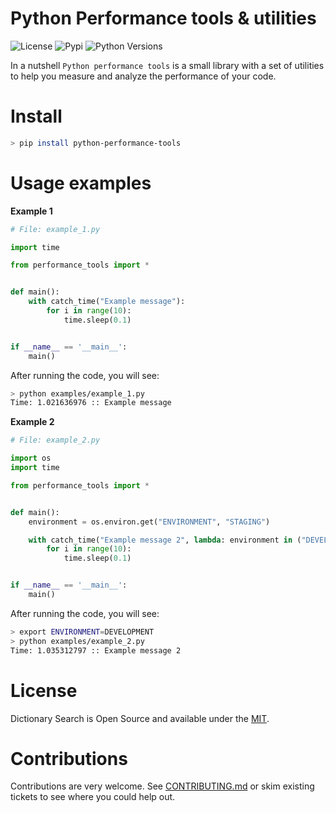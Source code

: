 # Python Performance tools & utilities

![License](https://img.shields.io/badge/License-Apache2-SUCCESS)
![Pypi](https://img.shields.io/pypi/v/python-performance-tools)
![Python Versions](https://img.shields.io/badge/Python-3.8%20%7C%203.9%20%7C%203.10-blue)

In a nutshell ``Python performance tools`` is a small library with a set of utilities to help you measure and analyze the performance of your code.

# Install

```bash
> pip install python-performance-tools
```

# Usage examples

**Example 1**

```python
# File: example_1.py

import time

from performance_tools import *


def main():
    with catch_time("Example message"):
        for i in range(10):
            time.sleep(0.1)


if __name__ == '__main__':
    main()

```

After running the code, you will see:

```bash
> python examples/example_1.py
Time: 1.021636976 :: Example message
```

**Example 2**

```python
# File: example_2.py

import os
import time

from performance_tools import *


def main():
    environment = os.environ.get("ENVIRONMENT", "STAGING")

    with catch_time("Example message 2", lambda: environment in ("DEVELOPMENT", "STAGING")):
        for i in range(10):
            time.sleep(0.1)


if __name__ == '__main__':
    main()

```

After running the code, you will see:

```bash
> export ENVIRONMENT=DEVELOPMENT
> python examples/example_2.py
Time: 1.035312797 :: Example message 2
```

# License

Dictionary Search is Open Source and available under the [MIT](https://github.com/cr0hn/python-performance-tools/blob/main/LICENSE).

# Contributions

Contributions are very welcome. See [CONTRIBUTING.md](https://github.com/cr0hn/python-performance-tools/blob/main/CONTRIBUTING.md) or skim existing tickets to see where you could help out.


